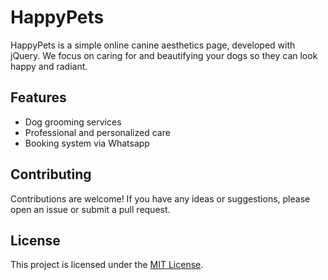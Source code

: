 # HappyPets

HappyPets is a simple online canine aesthetics page, developed with jQuery. We focus on caring for and beautifying your dogs so they can look happy and radiant.

## Features

- Dog grooming services
- Professional and personalized care
- Booking system via Whatsapp

## Contributing

Contributions are welcome! If you have any ideas or suggestions, please open an issue or submit a pull request.

## License

This project is licensed under the [MIT License](LICENSE).
